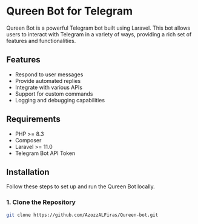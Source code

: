# Qureen Bot for Telegram

Qureen Bot is a powerful Telegram bot built using Laravel. This bot allows users to interact with Telegram in a variety of ways, providing a rich set of features and functionalities.

## Features

- Respond to user messages
- Provide automated replies
- Integrate with various APIs
- Support for custom commands
- Logging and debugging capabilities

## Requirements

- PHP >= 8.3
- Composer
- Laravel >= 11.0
- Telegram Bot API Token

## Installation

Follow these steps to set up and run the Qureen Bot locally.

### 1. Clone the Repository

```sh
git clone https://github.com/AzozzALFiras/Qureen-bot.git

